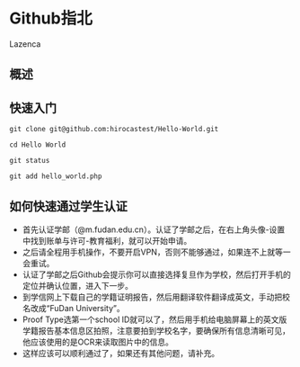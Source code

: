 # Github指北

Lazenca

## 概述



## 快速入门

```git
git clone git@github.com:hirocastest/Hello-World.git

cd Hello World

git status

git add hello_world.php
```

## 如何快速通过学生认证

- 首先认证学邮（@m.fudan.edu.cn）。认证了学邮之后，在右上角头像-设置中找到账单与许可-教育福利，就可以开始申请。
- 之后请全程用手机操作，不要开启VPN，否则不能够通过，如果连不上就等一会重试。
- 认证了学邮之后Github会提示你可以直接选择复旦作为学校，然后打开手机的定位并确认位置，进入下一步。
- 到学信网上下载自己的学籍证明报告，然后用翻译软件翻译成英文，手动把校名改成“FuDan University”。
- Proof Type选第一个school ID就可以了，然后用手机给电脑屏幕上的英文版学籍报告基本信息区拍照，注意要拍到学校名字，要确保所有信息清晰可见，他应该使用的是OCR来读取图片中的信息。
- 这样应该可以顺利通过了，如果还有其他问题，请补充。

